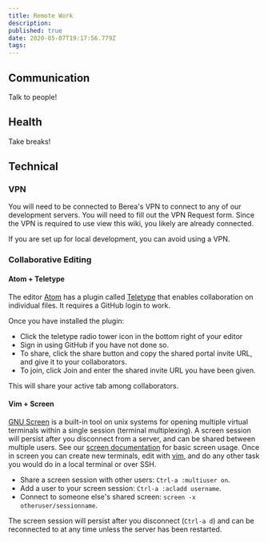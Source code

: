 ```yaml
---
title: Remote Work
description: 
published: true
date: 2020-05-07T19:17:56.779Z
tags: 
---
```


## Communication
Talk to people!

## Health
Take breaks!

## Technical

### VPN
You will need to be connected to Berea's VPN to connect to any of our development servers. You will need to fill out the VPN Request form. Since the VPN is required to use view this wiki, you likely are already connected.

If you are set up for local development, you can avoid using a VPN. 

### Collaborative Editing

#### Atom + Teletype

The editor [Atom](atom.io) has a plugin called [Teletype](https://teletype.atom.io/) that enables collaboration on individual files. It requires a GitHub login to work. 

Once you have installed the plugin:
* Click the teletype radio tower icon in the bottom right of your editor
* Sign in using GitHub if you have not done so.
* To share, click the share button and copy the shared portal invite URL, and give it to your collaborators.
* To join, click Join and enter the shared invite URL you have been given.

This will share your active tab among collaborators.

#### Vim + Screen

[GNU Screen](https://linuxize.com/post/how-to-use-linux-screen/) is a built-in tool on unix systems for opening multiple virtual terminals within a single session (terminal multiplexing). A screen session will persist after you disconnect from a server, and can be shared between multiple users. See our [screen documentation](/screen) for basic screen usage. Once in screen you can create new terminals, edit with [vim](/vim), and do any other task you would do in a local terminal or over SSH.

* Share a screen session with other users:  `Ctrl-a :multiuser on`.
* Add a user to your screen session: `Ctrl-a :acladd username`.
* Connect to someone else's shared screen: `screen -x otheruser/sessionname`.

The screen session will persist after you disconnect (`Ctrl-a d`) and can be reconnected to at any time unless the server has been restarted.



